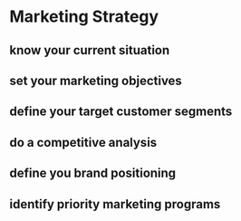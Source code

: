 # Marketing Strategy

## know your current situation
## set your marketing objectives
## define your target customer segments
## do a competitive analysis
## define you brand positioning
## identify priority marketing programs
